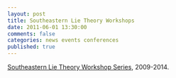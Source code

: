 ```yaml
---
layout: post
title: Southeastern Lie Theory Workshops
date: 2011-06-01 13:30:00
comments: false
categories: news events conferences
published: true
---
```


[Southeastern Lie Theory Workshop Series](http://pi.math.virginia.edu/lieworkshops/), 2009-2014.

